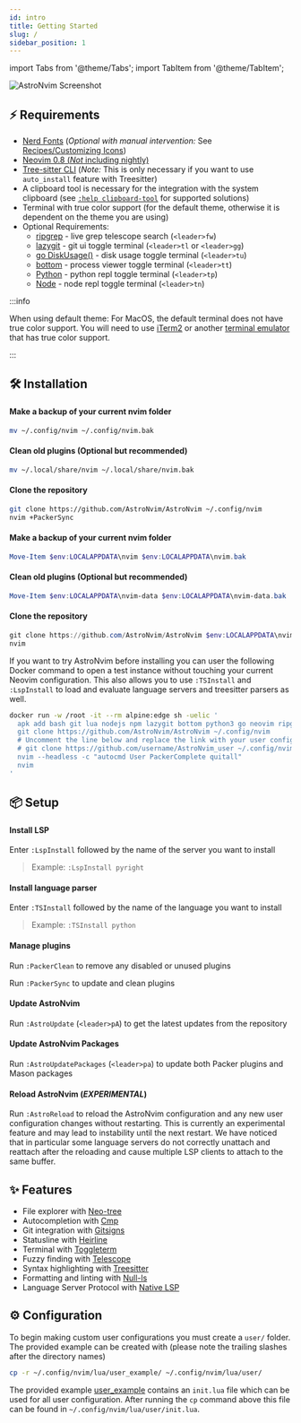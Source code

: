 ```yaml
---
id: intro
title: Getting Started
slug: /
sidebar_position: 1
---
```


import Tabs from '@theme/Tabs';
import TabItem from '@theme/TabItem';

![AstroNvim Screenshot](/img/overview.png)

## ⚡ Requirements

- [Nerd Fonts](https://www.nerdfonts.com/font-downloads) (_Optional with manual intervention:_ See [Recipes/Customizing Icons](Recipes/icons#disable-icons))
- [Neovim 0.8 (_Not_ including nightly)](https://github.com/neovim/neovim/releases/tag/v0.8.0)
- [Tree-sitter CLI](https://github.com/tree-sitter/tree-sitter/blob/master/cli/README.md) (_Note:_ This is only necessary if you want to use `auto_install` feature with Treesitter)
- A clipboard tool is necessary for the integration with the system clipboard (see [`:help clipboard-tool`](https://neovim.io/doc/user/provider.html#clipboard-tool) for supported solutions)
- Terminal with true color support (for the default theme, otherwise it is dependent on the theme you are using)
- Optional Requirements:
  - [ripgrep](https://github.com/BurntSushi/ripgrep) - live grep telescope search (`<leader>fw`)
  - [lazygit](https://github.com/jesseduffield/lazygit) - git ui toggle terminal (`<leader>tl` or `<leader>gg`)
  - [go DiskUsage()](https://github.com/dundee/gdu) - disk usage toggle terminal (`<leader>tu`)
  - [bottom](https://github.com/ClementTsang/bottom) - process viewer toggle terminal (`<leader>tt`)
  - [Python](https://www.python.org/) - python repl toggle terminal (`<leader>tp`)
  - [Node](https://nodejs.org/en/) - node repl toggle terminal (`<leader>tn`)

:::info

When using default theme: For MacOS, the default terminal does not have true color support. You will need to use [iTerm2](https://iterm2.com/) or another [terminal emulator](https://gist.github.com/XVilka/8346728#terminal-emulators) that has true color support.

:::

## 🛠️ Installation

<Tabs>

<TabItem value="nix" label="Linux/Mac OS (Unix)" default>

#### Make a backup of your current nvim folder

```sh
mv ~/.config/nvim ~/.config/nvim.bak
```

#### Clean old plugins (Optional but recommended)

```sh
mv ~/.local/share/nvim ~/.local/share/nvim.bak
```

#### Clone the repository

```sh
git clone https://github.com/AstroNvim/AstroNvim ~/.config/nvim
nvim +PackerSync
```

</TabItem>

<TabItem value="windoze" label="Windows (PowerShell)" default>

#### Make a backup of your current nvim folder

```powershell
Move-Item $env:LOCALAPPDATA\nvim $env:LOCALAPPDATA\nvim.bak
```

#### Clean old plugins (Optional but recommended)

```powershell
Move-Item $env:LOCALAPPDATA\nvim-data $env:LOCALAPPDATA\nvim-data.bak
```

#### Clone the repository

```powershell
git clone https://github.com/AstroNvim/AstroNvim $env:LOCALAPPDATA\nvim
nvim
```

</TabItem>

<TabItem value="docker" label="Docker" default>

If you want to try AstroNvim before installing you can user the following Docker command to open a test instance without touching your current Neovim configuration. This also allows you to use `:TSInstall` and `:LspInstall` to load and evaluate language servers and treesitter parsers as well.

```sh
docker run -w /root -it --rm alpine:edge sh -uelic '
  apk add bash git lua nodejs npm lazygit bottom python3 go neovim ripgrep alpine-sdk --update
  git clone https://github.com/AstroNvim/AstroNvim ~/.config/nvim
  # Uncomment the line below and replace the link with your user config repo to load a user config
  # git clone https://github.com/username/AstroNvim_user ~/.config/nvim/lua/user
  nvim --headless -c "autocmd User PackerComplete quitall"
  nvim
'
```

</TabItem>

</Tabs>

## 📦 Setup

#### Install LSP

Enter `:LspInstall` followed by the name of the server you want to install

> Example: `:LspInstall pyright`

#### Install language parser

Enter `:TSInstall` followed by the name of the language you want to install

> Example: `:TSInstall python`

#### Manage plugins

Run `:PackerClean` to remove any disabled or unused plugins

Run `:PackerSync` to update and clean plugins

#### Update AstroNvim

Run `:AstroUpdate` (`<leader>pA`) to get the latest updates from the repository

#### Update AstroNvim Packages

Run `:AstroUpdatePackages` (`<leader>pa`) to update both Packer plugins and Mason packages

#### Reload AstroNvim (_EXPERIMENTAL_)

Run `:AstroReload` to reload the AstroNvim configuration and any new user configuration changes without restarting. This is currently an experimental feature and may lead to instability until the next restart. We have noticed that in particular some language servers do not correctly unattach and reattach after the reloading and cause multiple LSP clients to attach to the same buffer.

## ✨ Features

- File explorer with [Neo-tree](https://github.com/nvim-neo-tree/neo-tree.nvim)
- Autocompletion with [Cmp](https://github.com/hrsh7th/nvim-cmp)
- Git integration with [Gitsigns](https://github.com/lewis6991/gitsigns.nvim)
- Statusline with [Heirline](https://github.com/rebelot/heirline.nvim)
- Terminal with [Toggleterm](https://github.com/akinsho/toggleterm.nvim)
- Fuzzy finding with [Telescope](https://github.com/nvim-telescope/telescope.nvim)
- Syntax highlighting with [Treesitter](https://github.com/nvim-treesitter/nvim-treesitter)
- Formatting and linting with [Null-ls](https://github.com/jose-elias-alvarez/null-ls.nvim)
- Language Server Protocol with [Native LSP](https://github.com/neovim/nvim-lspconfig)

## ⚙️ Configuration

To begin making custom user configurations you must create a `user/` folder. The provided example can be created with (please note the trailing slashes after the directory names)

```sh
cp -r ~/.config/nvim/lua/user_example/ ~/.config/nvim/lua/user/
```

The provided example
[user_example](https://github.com/AstroNvim/AstroNvim/blob/main/lua/user_example)
contains an `init.lua` file which can be used for all user configuration. After
running the `cp` command above this file can be found in
`~/.config/nvim/lua/user/init.lua`.
